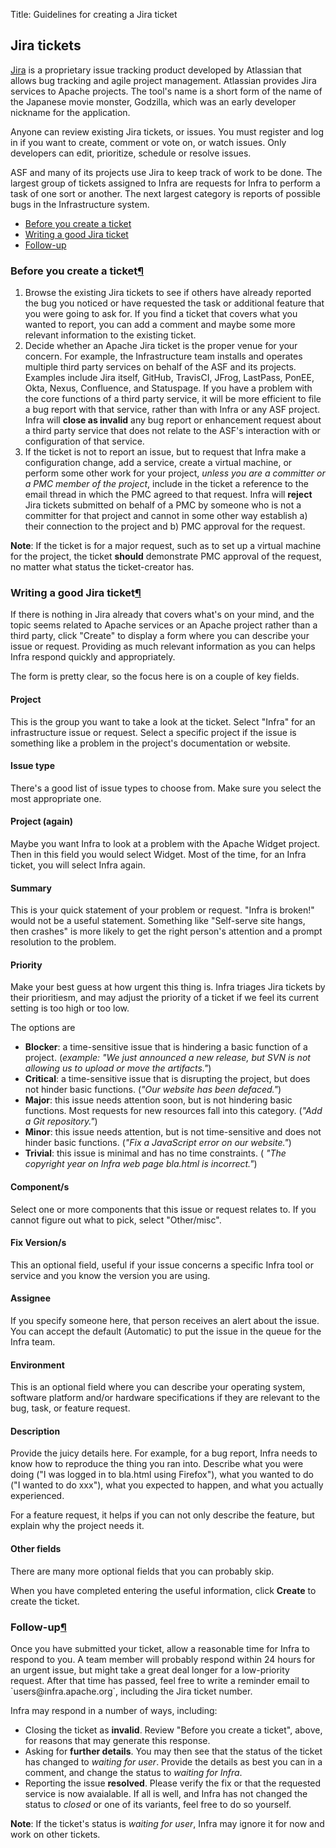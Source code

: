 Title: Guidelines for creating a Jira ticket

## Jira tickets

<a href="https://issues.apache.org/jira" target="_blank">Jira</a> is a proprietary issue tracking product developed by Atlassian that allows bug tracking and agile project management. Atlassian provides Jira services to Apache projects. The tool's name is a short form of the name of the Japanese movie monster, Godzilla, which was an early developer nickname for the application.

Anyone can review existing Jira tickets, or issues. You must register and log in if you want to create, comment or vote on, or watch issues. Only developers can edit, prioritize, schedule or resolve issues.

ASF and many of its projects use Jira to keep track of work to be done. The largest group of tickets assigned to Infra are requests for Infra to perform a task of one sort or another. The next largest category is reports of possible bugs in the Infrastructure system.

<ul>
<li><a href="#before">Before you create a ticket</a></li>
<li><a href="#writing">Writing a good Jira ticket</a></li>
<li><a href="#followup">Follow-up</a></li>

</ul>


<h3 id="before">Before you create a ticket<a class="headerlink" href="#before" title="Permanent link">&para;</a></h3>

  1. Browse the existing Jira tickets to see if others have already reported the bug you noticed or have requested the task or additional feature that you were going to ask for. If you find a ticket that covers what you wanted to report, you can add a comment and maybe some more relevant information to the existing ticket.
  2. Decide whether an Apache Jira ticket is the proper venue for your concern. For example, the Infrastructure team installs and operates multiple third party services on behalf of the ASF and its projects. Examples include Jira itself, GitHub, TravisCI, JFrog, LastPass, PonEE, Okta, Nexus, Confluence, and Statuspage. If you have a problem with the core functions of a third party service, it will be more efficient to file a bug report with that service, rather than with Infra or any ASF project. Infra will **close as invalid** any bug report or enhancement request about a third party service that does not relate to the ASF's interaction with or configuration of that service.
  3. If the ticket is not to report an issue, but to request that Infra make a configuration change, add a service, create a virtual machine, or perform some other work for your project, _unless you are a committer or a PMC member of the project_, include in the ticket a reference to the email thread in which the PMC agreed to that request. Infra will **reject** Jira tickets submitted on behalf of a PMC by someone who is not a committer for that project and cannot in some other way establish a) their connection to the project and b) PMC approval for the request.

**Note**: If the ticket is for a major request, such as to set up a virtual machine for the project, the ticket **should** demonstrate PMC approval of the request, no matter what status the ticket-creator has.

<h3 id="writing">Writing a good Jira ticket<a class="headerlink" href="#writing" title="Permanent link">&para;</a></h3>
If there is nothing in Jira already that covers what's on your mind, and the topic seems related to Apache services or an Apache project rather than a third party, click "Create" to display a form where you can describe your issue or request. Providing as much relevant information as you can helps Infra respond quickly and appropriately.

The form is pretty clear, so the focus here is on a couple of key fields.

#### Project
This is the group you want to take a look at the ticket. Select "Infra" for an infrastructure issue or request. Select a specific project if the issue is something like a problem in the project's documentation or website.

#### Issue type
There's a good list of issue types to choose from. Make sure you select the most appropriate one.

#### Project (again)
Maybe you want Infra to look at a problem with the Apache Widget project. Then in this field you would select Widget. Most of the time, for an Infra ticket, you will select Infra again.

#### Summary
This is your quick statement of your problem or request. "Infra is broken!" would not be a useful statement. Something like "Self-serve site hangs, then crashes" is more likely to get the right person's attention and a prompt resolution to the problem.

#### Priority
Make your best guess at how urgent this thing is. Infra triages Jira tickets by their prioritiesm, and may adjust the priority of a ticket if we feel its current setting is too high or too low.

The options are

  - **Blocker**: a time-sensitive issue that is hindering a basic function of a project. (_example: "We just announced a new release, but SVN is not allowing us to upload or move the artifacts."_)
  - **Critical**: a time-sensitive issue that is disrupting the project, but does not hinder basic functions. (_"Our website has been defaced."_)
  - **Major**: this issue needs attention soon, but is not hindering basic functions. Most requests for new resources fall into this category. (_"Add a Git repository."_)
  - **Minor**: this issue needs attention, but is not time-sensitive and does not hinder basic functions. (_"Fix a JavaScript error on our website."_)
  - **Trivial**: this issue is minimal and has no time constraints. ( _"The copyright year on Infra web page bla.html is incorrect."_)

#### Component/s
Select one or more components that this issue or request relates to. If you cannot figure out what to pick, select "Other/misc".

#### Fix Version/s
This an optional field, useful if your issue concerns a specific Infra tool or service and you know the version you are using.

#### Assignee
If you specify someone here, that person receives an alert about the issue. You can accept the default (Automatic) to put the issue in the queue for the Infra team.

#### Environment
This is an optional field where you can describe your operating system, software platform and/or hardware specifications if they are relevant to the bug, task, or feature request.

#### Description
Provide the juicy details here. For example, for a bug report, Infra needs to know how to reproduce the thing you ran into. Describe what you were doing ("I was logged in to bla.html using Firefox"), what you wanted to do ("I wanted to do xxx"), what you expected to happen, and what you actually experienced.

For a feature request, it helps if you can not only describe the feature, but explain why the project needs it.

#### Other fields
There are many more optional fields that you can probably skip.

When you have completed entering the useful information, click **Create** to create the ticket.

<h3 id="followup">Follow-up<a class="headerlink" href="#followup" title="Permanent link">&para;</a></h3>
Once you have submitted your ticket, allow a reasonable time for Infra to respond to you. A team member will probably respond within 24 hours for an urgent issue, but might take a great deal longer for a low-priority request. After that time has passed, feel free to write a reminder email to `users@infra.apache.org`, including the Jira ticket number.

Infra may respond in a number of ways, including:

  - Closing the ticket as **invalid**. Review "Before you create a ticket", above, for reasons that may generate this response.
  - Asking for **further details**. You may then see that the status of the ticket has changed to _waiting for user_. Provide the details as best you can in a comment, and change the status to _waiting for Infra_.
  - Reporting the issue **resolved**. Please verify the fix or that the requested service is now avaialable. If all is well, and Infra has not changed the status to _closed_ or one of its variants, feel free to do so yourself.

**Note**: If the ticket's status is _waiting for user_, Infra may ignore it for now and work on other tickets.
